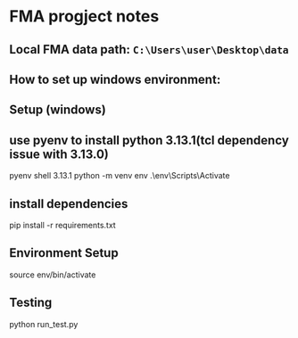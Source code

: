 # FMA progject notes
## Local FMA data path: `C:\Users\user\Desktop\data`
## How to set up windows environment:
## Setup (windows)
## use pyenv to install python 3.13.1(tcl dependency issue with 3.13.0)
pyenv shell 3.13.1
python -m venv env
.\env\Scripts\Activate
## install dependencies
pip install -r requirements.txt
## Environment Setup
source env/bin/activate
## Testing
python run_test.py

